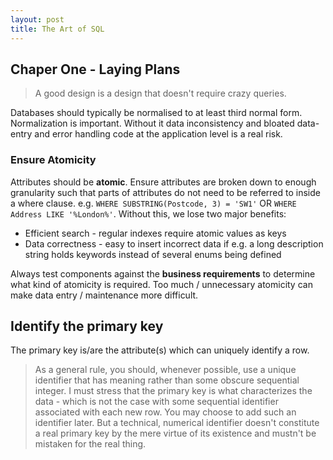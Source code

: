 ```yaml
---
layout: post
title: The Art of SQL
---
```


## Chaper One - Laying Plans
>A good design is a design that doesn't require crazy queries.

Databases should typically be normalised to at least third normal form. Normalization is important. Without it data inconsistency and bloated data-entry and error handling code at the application level is a real risk. 

### Ensure Atomicity
Attributes should be **atomic**. Ensure attributes are broken down to enough granularity such that parts of attributes do not need to be referred to inside a where clause. e.g. `WHERE SUBSTRING(Postcode, 3) = 'SW1'` OR `WHERE Address LIKE '%London%'`. Without this, we lose two major benefits:

* Efficient search - regular indexes require atomic values as keys
* Data correctness - easy to insert incorrect data if e.g. a long description string holds keywords instead of several enums being defined

Always test components against the **business requirements** to determine what kind of atomicity is required. Too much / unnecessary atomicity can make data entry / maintenance more difficult.

## Identify the primary key
The primary key is/are the attribute(s) which can uniquely identify a row.

>As a general rule, you should, whenever possible, use a unique identifier that has meaning rather than some obscure sequential integer. I must stress that the primary key is what characterizes the data - which is not the case with some sequential identifier associated with each new row. You may choose to add such an identifier later. But a technical, numerical identifier doesn't constitute a real primary key by the mere virtue of its existence and mustn't be mistaken for the real thing.


